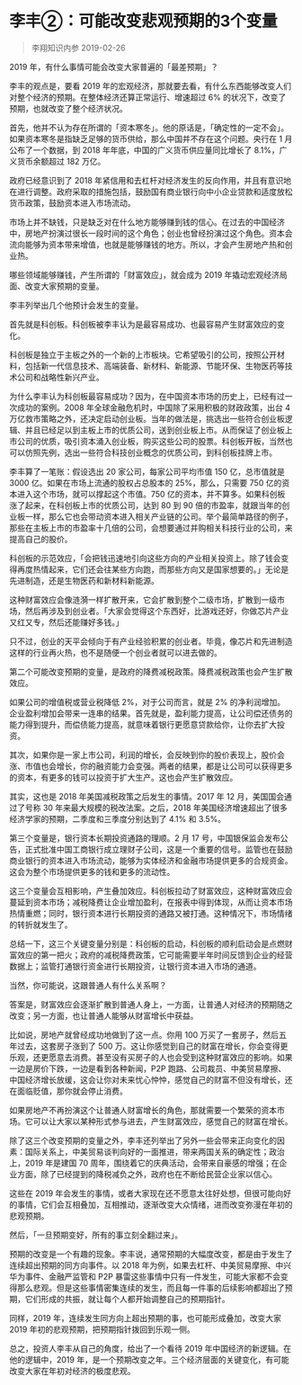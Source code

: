 # 李丰②：可能改变悲观预期的3个变量
> 李翔知识内参
2019-02-26

2019 年，有什么事情可能会改变大家普遍的「最差预期」？

李丰的观点是，要看 2019 年的宏观经济，那就要去看，有什么东西能够改变人们对整个经济的预期。在整体经济还算正常运行、增速超过 6% 的状况下，改变了预期，也就改变了整个经济状况。

首先，他并不认为存在所谓的「资本寒冬」。他的原话是，「确定性的一定不会」。如果资本寒冬是指缺乏足够的货币供给，那么中国并不存在这个问题。央行在 1 月公布了一个数据，到 2018 年年底，中国的广义货币供应量同比增长了 8.1%，广义货币余额超过 182 万亿。

政府已经意识到了 2018 年紧信用和去杠杆对经济发生的反向作用，并且有意识地在进行调整。政府采取的措施包括，鼓励国有商业银行向中小企业贷款和适度放松货币政策，鼓励资本进入市场流动。

市场上并不缺钱，只是缺乏对在什么地方能够赚到钱的信心。在过去的中国经济中，房地产扮演过很长一段时间的这个角色；创业也曾经扮演过这个角色。资本会流向能够为资本带来增值，也就是能够赚钱的地方。所以，才会产生房地产热和创业热。

哪些领域能够赚钱，产生所谓的「财富效应」，就会成为 2019 年撬动宏观经济局面、改变大家预期的变量。

李丰列举出几个他预计会发生的变量。

首先就是科创板。科创板被李丰认为是最容易成功、也最容易产生财富效应的变化。

科创板是独立于主板之外的一个新的上市板块。它希望吸引的公司，按照公开材料，包括新一代信息技术、高端装备、新材料、新能源、节能环保、生物医药等技术公司和战略性新兴产业。

为什么李丰认为科创板最容易成功？因为，在中国资本市场的历史上，已经有过一次成功的案例。2008 年全球金融危机时，中国除了采用积极的财政政策，出台 4 万亿救市策略之外，还决定启动创业板。当年的做法是，挑选出一些符合创业板逻辑、并且已经足以到主板上市的优质公司，送到创业板上市。从而保证了创业板上市公司的优质，吸引资本涌入创业板，购买这些公司的股票。科创板开板，当然也可以仿照先例，选出一些符合科技创业概念的优质公司，到科创板挂牌上市。

李丰算了一笔账：假设选出 20 家公司，每家公司平均市值 150 亿，总市值就是 3000 亿。如果在市场上流通的股权占总股本的 25%，那么，只需要 750 亿的资本进入这个市场，就可以撑起这个市值。750 亿的资本，并不算多。如果科创板涨了起来，在科创板上市的优质公司，达到 80 到 90 倍的市盈率，就跟当年的创业板一样，那么它也会带动资本进入相关产业链的公司。举个最简单路径的例子，那些在主板上市的市盈率十几倍的公司，会想要通过并购相关科技行业的公司，来提高自己的股价。

科创板的示范效应，「会把钱迅速地引向这些方向的产业相关投资上。除了钱会变得再度热情起来，它们还会往某些方向跑，而那些方向又是国家想要的。」无论是先进制造，还是生物医药和新材料新能源。

这种财富效应会像涟漪一样扩散开来，它会扩散到整个二级市场，扩散到一级市场，然后再涉及到创业者。「大家会觉得这个东西好，比游戏还好，你做芯片产业又红又专，然后还能赚好多钱。」

只不过，创业的天平会倾向于有产业经验积累的创业者。毕竟，像芯片和先进制造这样的行业再火热，也不是随便一个创业者就可以进去做的。

第二个可能改变预期的变量，是政府的降费减税政策。降费减税政策也会产生扩散效应。

如果公司的增值税或营业税降低 2%，对于公司而言，就是 2% 的净利润增加。企业盈利增加会带来一连串的结果。首先就是，盈利能力提高，让公司偿还债务的能力得到提升，而偿债能力提高，就意味着银行更愿意贷款给你，让你去扩大投资。

其次，如果你是一家上市公司，利润的增长，会反映到你的股价表现上，股价会涨、市值也会增长，你的融资能力会变强。两者的结果，都是让公司可以获得更多的资本，有更多的钱可以投资于扩大生产。这也会产生扩散效应。

其实，这也是 2018 年美国减税政策之后发生的事情。2017 年 12 月，美国国会通过了号称 30 年来最大规模的税改法案。之后，2018 年美国经济增速超出了很多经济学家的预期，二季度和三季度分别达到了 4.1% 和 3.5%。

第三个变量是，银行资本长期投资通路的理顺。2 月 17 号，中国银保监会发布公告，正式批准中国工商银行成立理财子公司，这是一个重要的信号。监管也在鼓励商业银行的资本进入市场流动，能够为实体经济和金融市场提供更多的合规资金。这会为整个市场提供更多的钱和更多的流动性。

这三个变量会互相影响，产生叠加效应。科创板拉动了财富效应，这种财富效应会蔓延到资本市场；减税降费让企业增加盈利，在报表中得到体现，从而让资本市场热情重燃；同时，银行资本进行长期投资的通路又被打通。这种情况下，市场情绪的转折就发生了。

总结一下，这三个关键变量分别是：科创板的启动，科创板的顺利启动会是点燃财富效应的第一把火；政府的减税降费政策，它可能需要半年时间反馈到企业的经营数据上；监管打通银行资金进行长期投资，让银行资本进入市场的通道。

当然，你可能说，这跟普通人有什么关系啊？

答案是，财富效应会逐渐扩散到普通人身上，一方面，让普通人对经济的预期随之改变；另一方面，也让普通人能够从财富增长中获益。

比如说，房地产就曾经成功地做到了这一点。你用 100 万买了一套房子，然后五年过去，这套房子涨到了 500 万。这让你感觉到自己的财富在增长，你会变得更乐观，还更愿意去消费。甚至没有买房子的人也会受到这种财富效应的影响。如果一边是房价下跌，一边是看到各种新闻，P2P 跑路、公司裁员、中美贸易摩擦、中国经济增长放缓，这会让你对未来忧心忡忡，感觉自己的财富不但没有增长，还在面临贬值，那你就会停止消费。

如果房地产不再扮演这个让普通人财富增长的角色，那就需要一个繁荣的资本市场。它可以让大家以某种形式参与进去，产生财富效应，感觉自己的财富在增长。

除了这三个改变预期的变量之外，李丰还列举出了另外一些会带来正向变化的因素：国际关系上，中美贸易谈判向好的一面推进，带来两国关系的确定性；政治上，2019 年是建国 70 周年，围绕着它的庆典活动，会带来自豪感的增强；在企业方面，除了已经提到的降税减负之外，政府也在不断给民营企业家以信心。

这些在 2019 年会发生的事情，或者大家现在还不愿意太往好处想，但很可能向好的事情，它们会互相叠加，互相推动，逐渐改变大众情绪，进而改变弥漫在年初的悲观预期。

然后，「一旦预期变好，所有的事立刻全翻过来」。

预期的改变是一个有趣的现象。李丰说，通常预期的大幅度改变，都是由于发生了连续超出预期的同方向事件。以 2018 年为例，如果去杠杆、中美贸易摩擦、中兴华为事件、金融严监管和 P2P 暴雷这些事情中只有一件发生，可能大家都不会变得那么悲观。但是这些事情密集连续的发生，而且每一件事的后续影响都超出了预期，它们形成的共振，就让每个人都开始调整自己的预期指针。

同样，2019 年，连续发生同方向上超出预期的事，也可能形成叠加，改变大家 2019 年初的悲观预期，把预期指针拨回到乐观一侧。

总之，投资人李丰从自己的角度，给出了一个看待 2019 年中国经济的新逻辑。在他的逻辑中，2019 年，是一个预期改变之年。三个经济层面的关键变化，有可能改变大家在年初对经济的极度悲观。




